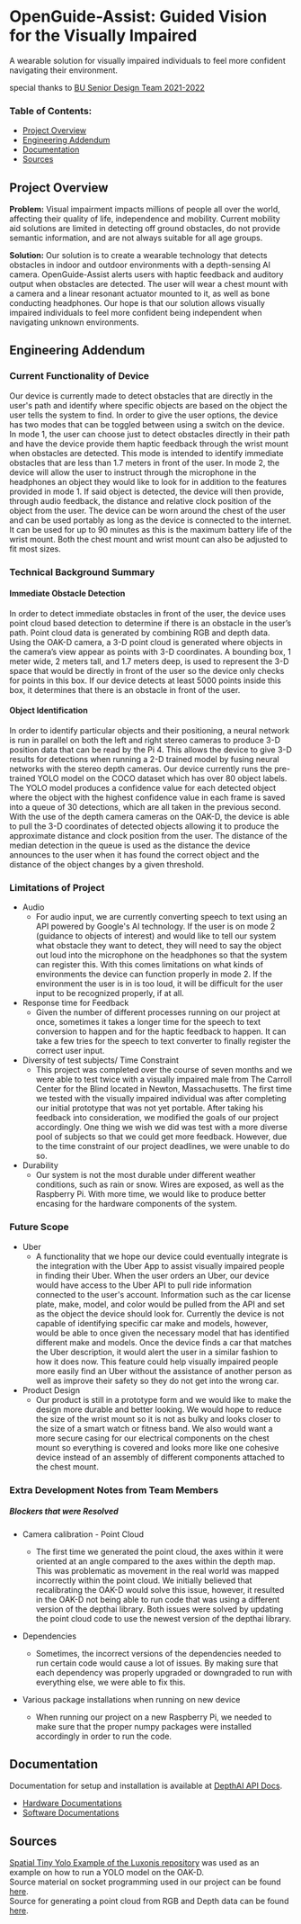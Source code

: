 # OpenGuide-Assist: Guided Vision for the Visually Impaired
A wearable solution for visually impaired individuals to feel more confident navigating their environment. 

special thanks to [BU Senior Design Team 2021-2022](https://github.com/amg1998/BUSeniorDesign-Opticle-21-22)

### Table of Contents:
* [Project Overview](#projectoverview)
* [Engineering Addendum](#eng_add)
* [Documentation](#documentation)
* [Sources](#sources)

<a name="projectoverview"></a> 
## Project Overview

**Problem:** Visual impairment impacts millions of people all over the world, affecting their quality of life, independence and mobility. Current mobility aid solutions are limited in detecting off ground obstacles, do not provide semantic information, and are not always suitable for all age groups.

**Solution:** Our solution is to create a wearable technology that detects obstacles in indoor and outdoor environments with a depth-sensing AI camera. OpenGuide-Assist alerts users with haptic feedback and auditory output when obstacles are detected. The user will wear a chest mount with a camera and a linear resonant actuator mounted to it, as well as bone conducting headphones. Our hope is that our solution allows visually impaired individuals to feel more confident being independent when navigating unknown environments.

<a name="eng_add"></a> 
## Engineering Addendum

### Current Functionality of Device
Our device is currently made to detect obstacles that are directly in the user's path and identify where specific objects are based on the object the user tells the system to find. In order to give the user options, the device has two modes that can be toggled between using a switch on the device. In mode 1, the user can choose just to detect obstacles directly in their path and have the device provide them haptic feedback through the wrist mount when obstacles are detected. This mode is intended to identify immediate obstacles that are less than 1.7 meters in front of the user. In mode 2, the device will allow the user to instruct through the microphone in the headphones an object they would like to look for in addition to the features provided in mode 1. If said object is detected, the device will then provide, through audio feedback, the distance and relative clock position of the object from the user.
The device can be worn around the chest of the user and can be used portably as long as the device is connected to the internet. It can be used for up to 90 minutes as this is the maximum battery life of the wrist mount. Both the chest mount and wrist mount can also be adjusted to fit most sizes.

### Technical Background Summary

#### Immediate Obstacle Detection
In order to detect immediate obstacles in front of the user, the device uses point cloud based detection to determine if there is an obstacle in the user’s path. Point cloud data is generated by combining RGB and depth data. Using the OAK-D camera, a 3-D point cloud is generated where objects in the camera’s view appear as points with 3-D coordinates. A bounding box, 1 meter wide, 2 meters tall, and 1.7 meters deep, is used to represent the 3-D space that would be directly in front of the user so the device only checks for points in this box. If our device detects at least 5000 points inside this box, it determines that there is an obstacle in front of the user.

#### Object Identification
In order to identify particular objects and their positioning, a neural network is run in parallel on both the left and right stereo cameras to produce 3-D position data that can be read by the Pi 4. This allows the device to give 3-D results for detections when running a 2-D trained model by fusing neural networks with the stereo depth cameras. Our device currently runs the pre-trained YOLO model on the COCO dataset which has over 80 object labels. The YOLO model produces a confidence value for each detected object where the object with the highest confidence value in each frame is saved into a queue of 30 detections, which are all taken in the previous second. With the use of the depth camera cameras on the OAK-D, the device is able to pull the 3-D coordinates of detected objects allowing it to produce the approximate distance and clock position from the user. The distance of the median detection in the queue is used as the distance the device announces to the user when it has found the correct object and the distance of the object changes by a given threshold.

### Limitations of Project
* Audio
	* For audio input, we are currently converting speech to text using an API powered by Google's AI technology. If the user is on mode 2 (guidance to objects of interest) and would like to tell our system what obstacle they want to detect, they will need to say the object out loud into the microphone on the headphones so that the system can register this. With this comes limitations on what kinds of environments the device can function properly in mode 2. If the environment the user is in is too loud, it will be difficult for the user input to be recognized properly, if at all.
* Response time for Feedback
	* Given the number of different processes running on our project at once, sometimes it takes a longer time for the speech to text conversion to happen and for the haptic feedback to happen. It can take a few tries for the speech to text converter to finally register the correct user input.
* Diversity of test subjects/ Time Constraint
	* This project was completed over the course of seven months and we were able to test twice with a visually impaired male from The Carroll Center for the Blind located in Newton, Massachusetts. The first time we tested with the visually impaired individual was after completing our initial prototype that was not yet portable. After taking his feedback into consideration, we modified the goals of our project accordingly. One thing we wish we did was test with a more diverse pool of subjects so that we could get more feedback. However, due to the time constraint of our project deadlines, we were unable to do so.
* Durability
	* Our system is not the most durable under different weather conditions, such as rain or snow. Wires are exposed, as well as the Raspberry Pi. With more time, we would like to produce better encasing for the hardware components of the system.

### Future Scope
* Uber
    * A functionality that we hope our device could eventually integrate is the integration with the Uber App to assist visually impaired people in finding their Uber. When the user orders an Uber, our device would have access to the Uber API to pull ride information connected to the user's account. Information such as the car license plate, make, model, and color would be pulled from the API and set as the object the device should look for. Currently the device is not capable of identifying specific car make and models, however, would be able to once given the necessary model that has identified different make and models. Once the device finds a car that matches the Uber description, it would alert the user in a similar fashion to how it does now. This feature could help visually impaired  people more easily find an Uber without the assistance of another person as well as improve their safety so they do not get into the wrong car.
* Product Design
    * Our product is still in a prototype form and we would like to make the design more durable and better looking. We would hope to reduce the size of the wrist mount so it is not as bulky and looks closer to the size of a smart watch or fitness band. We also would want a more secure casing for our electrical components on the chest mount so everything is covered and looks more like one cohesive device instead of an assembly of different components attached to the chest mount.


### Extra Development Notes from Team Members
##### Blockers that were Resolved
* Camera calibration - Point Cloud
	* The first time we generated the point cloud, the axes within it were oriented at an angle compared to the axes within the depth map. This was problematic as movement in the real world was mapped incorrectly within the point cloud. We initially believed that recalibrating the OAK-D would solve this issue, however, it resulted in the OAK-D not being able to run code that was using a different version of the depthai library. Both issues were solved by updating the point cloud code to use the newest version of the depthai library.

* Dependencies
	* Sometimes, the incorrect versions of the dependencies needed to run certain code would cause a lot of issues. By making sure that each dependency was properly upgraded or downgraded to run with everything else, we were able to fix this.
* Various package installations when running on new device
	* When running our project on a new Raspberry Pi, we needed to make sure that the proper numpy packages were installed accordingly in order to run the code.

<a name="documentation"></a> 
## Documentation
Documentation for setup and installation is available at [DepthAI API Docs](https://docs.luxonis.com/projects/api/en/latest/install/).
* [Hardware Documentations](https://github.com/OwenZhang001122/Open-Guide-OAK-D/blob/main/README_Hardware.md)
* [Software Documentations](https://github.com/OwenZhang001122/Open-Guide-OAK-D/blob/main/README_Software.md)

<a name="sources"></a> 
## Sources
[Spatial Tiny Yolo Example of the Luxonis repository](https://github.com/luxonis/depthai-python/tree/main/examples/SpatialDetection) was used as an example on how to run a YOLO model on the OAK-D.<br/>
Source material on socket programming used in our project can be found [here](https://docs.python.org/3/howto/sockets.html). <br/>
Source for generating a point cloud from RGB and Depth data can be found [here](https://github.com/luxonis/depthai-experiments/tree/master/gen2-pointcloud/rgbd-pointcloud).
